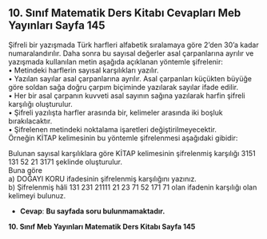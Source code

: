 ## 10. Sınıf Matematik Ders Kitabı Cevapları Meb Yayınları Sayfa 145

Şifreli bir yazışmada Türk harfleri alfabetik sıralamaya göre 2’den 30’a kadar numaralandırılır. Daha sonra bu sayısal değerler asal çarpanlarına ayrılır ve yazışmada kullanılan metin aşağıda açıklanan yöntemle şifrelenir:  
 • Metindeki harflerin sayısal karşılıkları yazılır.  
 • Yazılan sayılar asal çarpanlarına ayrılır. Asal çarpanları küçükten büyüğe göre soldan sağa doğru çarpım biçiminde yazılarak sayılar ifade edilir.  
 • Her bir asal çarpanın kuvveti asal sayının sağına yazılarak harfin şifreli karşılığı oluşturulur.  
 • Şifreli yazılışta harfler arasında bir, kelimeler arasında iki boşluk bırakılacaktır.  
 • Şifrelenen metindeki noktalama işaretleri değiştirilmeyecektir.  
 Örneğin KİTAP kelimesinin bu yöntemle şifrelenmesi aşağıdaki gibidir:

Bulunan sayısal karşılıklara göre KİTAP kelimesinin şifrelenmiş karşılığı 3151 131 52 21 3171 şeklinde oluşturulur.  
 Buna göre  
 a) DOĞAYI KORU ifadesinin şifrelenmiş karşılığını yazınız.  
 b) Şifrelenmiş hâli 131 231 21111 21 23 71 52 171 71 olan ifadenin karşılığı olan kelimeyi bulunuz.

* **Cevap**: **Bu sayfada soru bulunmamaktadır.**

**10. Sınıf Meb Yayınları Matematik Ders Kitabı Sayfa 145**